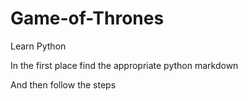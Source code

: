 # Game-of-Thrones
Learn Python

In the first place find the appropriate python markdown

And then follow the steps

